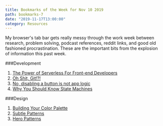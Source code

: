 ```yaml
---
title: Bookmarks of the Week for Nov 10 2019
path: bookmarks-7
date: "2019-11-17T13:00:00"
category: Resources
---
```

My browser's tab bar gets really messy through the work week between research, problem solving, podcast references, reddit links, and good old fashioned procrastination. These are the important bits from the explosion of information this past week.

###Development
1. [The Power of Serverless For Front-end Developers](https://serverless.css-tricks.com/)
1. [Oh Shit, Git!?!](https://ohshitgit.com/)
1. [No, disabling a button is not app logic](https://dev.to/davidkpiano/no-disabling-a-button-is-not-app-logic-598i)
1. [Why You Should Know State Machines](https://www.youtube.com/watch?v=UAtaoVMFt7Y)

###Design
1. [Building Your Color Palette](https://refactoringui.com/previews/building-your-color-palette/)
1. [Subtle Patterns](https://www.toptal.com/designers/subtlepatterns/)
1. [Hero Patterns](https://www.heropatterns.com/)
